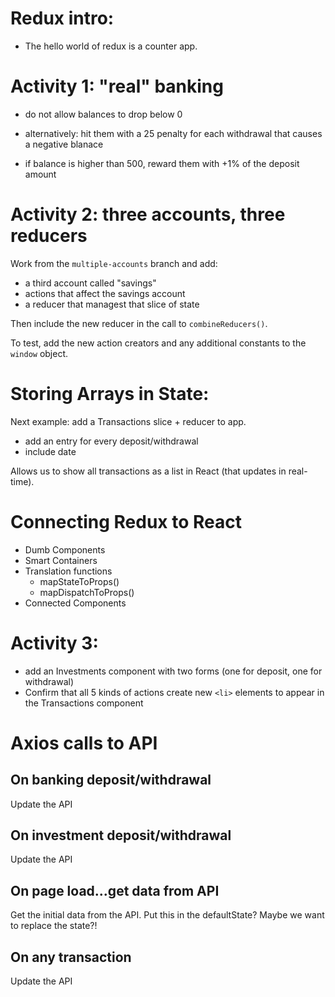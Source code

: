 # Redux intro:

- The hello world of redux is a counter app.

# Activity 1: "real" banking

- do not allow balances to drop below 0
- alternatively: hit them with a 25 penalty for each withdrawal that causes a negative blanace

- if balance is higher than 500, reward them with +1% of the deposit amount

# Activity 2: three accounts, three reducers

Work from the `multiple-accounts` branch and add:

- a third account called "savings"
- actions that affect the savings account
- a reducer that managest that slice of state

Then include the new reducer in the call to `combineReducers()`.

To test, add the new action creators and any additional constants to the `window` object.

# Storing Arrays in State:

Next example: add a Transactions slice + reducer to app.

- add an entry for every deposit/withdrawal
- include date


Allows us to show all transactions as a list in React (that updates in real-time).

# Connecting Redux to React

- Dumb Components
- Smart Containers
- Translation functions
    - mapStateToProps()
    - mapDispatchToProps()
- Connected Components


# Activity 3:

- add an Investments component with two forms (one for deposit, one for withdrawal)
- Confirm that all 5 kinds of actions create new `<li>` elements to appear in the Transactions component





# Axios calls to API


## On banking deposit/withdrawal

Update the API

## On investment deposit/withdrawal

Update the API

## On page load...get data from API

Get the initial data from the API.
Put this in the defaultState?
Maybe we want to replace the state?!

## On any transaction

Update the API
